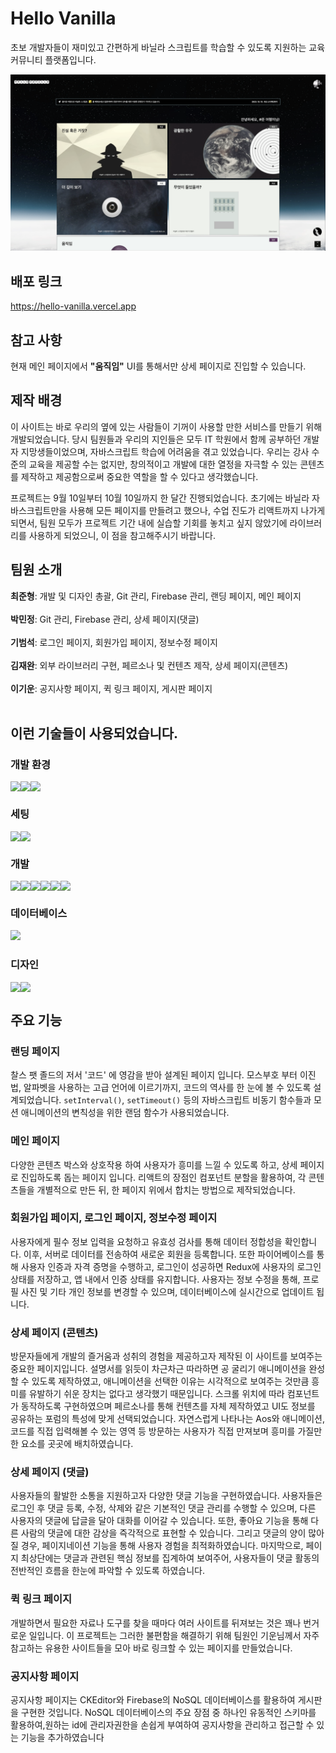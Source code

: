 # Hello Vanilla

초보 개발자들이 재미있고 간편하게 바닐라 스크립트를 학습할 수 있도록 지원하는 교육 커뮤니티 플랫폼입니다.

<img src="./public/images/main_screenshot.png" />

## 배포 링크

https://hello-vanilla.vercel.app

## 참고 사항

현재 메인 페이지에서 <b>"움직임"</b> UI를 통해서만 상세 페이지로 진입할 수 있습니다. 

## 제작 배경

이 사이트는 바로 우리의 옆에 있는 사람들이 기꺼이 사용할 만한 서비스를 만들기 위해 개발되었습니다. 당시 팀원들과 우리의 지인들은 모두 IT 학원에서 함께 공부하던 개발자 지망생들이었으며, 자바스크립트 학습에 어려움을 겪고 있었습니다. 우리는 강사 수준의 교육을 제공할 수는 없지만, 창의적이고 개발에 대한 열정을 자극할 수 있는 콘텐츠를 제작하고 제공함으로써 중요한 역할을 할 수 있다고 생각했습니다.

프로젝트는 9월 10일부터 10월 10일까지 한 달간 진행되었습니다. 초기에는 바닐라 자바스크립트만을 사용해 모든 페이지를 만들려고 했으나, 수업 진도가 리액트까지 나가게 되면서, 팀원 모두가 프로젝트 기간 내에 실습할 기회를 놓치고 싶지 않았기에 라이브러리를 사용하게 되었으니, 이 점을 참고해주시기 바랍니다.

## 팀원 소개

<div style="display: flex;">
<b>최준형</b> : 개발 및 디자인 총괄, Git 관리, Firebase 관리, 랜딩 페이지, 메인 페이지
</div><br/>

<div style="display: flex;">
<b>박민정</b> : Git 관리, Firebase 관리, 상세 페이지(댓글)
</div><br/>

<div style="display: flex;">
<b>기범석</b> : 로그인 페이지, 회원가입 페이지, 정보수정 페이지
</div><br/>

<div style="display: flex;">
<b>김재완</b> : 외부 라이브러리 구현, 페르소나 및 컨텐츠 제작, 상세 페이지(콘텐츠)
</div><br/>

<div style="display: flex;">
<b>이기운</b> : 공지사항 페이지, 퀵 링크 페이지, 게시판 페이지
</div><br/>
  

## 이런 기술들이 사용되었습니다.

### 개발 환경
<div style="display: flex;">
<img src="https://img.shields.io/badge/visualstudiocode-007ACC?style=flat&logo=visualstudiocode&logoColor=white"/>
<img src="https://img.shields.io/badge/git-F05032?style=flat&logo=git&logoColor=white"/>
<img src="https://img.shields.io/badge/github-181717?style=flat&logo=github&logoColor=white"/>
</div>

### 세팅
<div style="display: flex;">
<img src="https://img.shields.io/badge/npm-CB3837?style=flat&logo=npm&logoColor=white"/>
<img src="https://img.shields.io/badge/yarn-2C8EBB?style=flat&logo=yarn&logoColor=white"/>
</div>

### 개발
<div style="display: flex;">
<img src="https://img.shields.io/badge/javascript-F7DF1E?style=flat&logo=javascript&logoColor=white"/>
<img src="https://img.shields.io/badge/react-61DAFB?style=flat&logo=react&logoColor=white"/>
<img src="https://img.shields.io/badge/nodedotjs-339933?style=flat&logo=nodedotjs&logoColor=white"/>
<img src="https://img.shields.io/badge/reactrouter-CA4245?style=flat&logo=react&logoColor=white"/>
<img src="https://img.shields.io/badge/styledcomponents-DB7093?style=flat&logo=styledcomponents&logoColor=white"/>
<img src="https://img.shields.io/badge/redux-764ABC?style=flat&logo=redux&logoColor=white"/>
</div>

### 데이터베이스
<img src="https://img.shields.io/badge/firebase-FFCA28?style=flat&logo=firebase&logoColor=black"/>

### 디자인
<div style="display: flex;">
<img src="https://img.shields.io/badge/adobephotoshop-31A8FF?style=flat&logo=adobephotoshop&logoColor=black"/>
<img src="https://img.shields.io/badge/figma-F24E1E?style=flat&logo=figma&logoColor=black"/>
</div>

## 주요 기능

### 랜딩 페이지

찰스 팻 졸드의 저서 '코드' 에 영감을 받아 설계된 페이지 입니다. 모스부호 부터 이진법, 알파벳을 사용하는 고급 언어에 이르기까지, 코드의 역사를 한 눈에 볼 수 있도록 설계되었습니다. `setInterval()`, `setTimeout()` 등의 자바스크립트 비동기 함수들과 모션 애니메이션의 변칙성을 위한 랜덤 함수가 사용되었습니다.

### 메인 페이지

다양한 콘텐츠 박스와 상호작용 하여 사용자가 흥미를 느낄 수 있도록 하고, 상세 페이지로 진입하도록 돕는 페이지 입니다. 리액트의 장점인 컴포넌트 분할을 활용하여, 각 콘텐츠들을 개별적으로 만든 뒤, 한 페이지 위에서 합치는 방법으로 제작되었습니다. 

### 회원가입 페이지, 로그인 페이지, 정보수정 페이지

사용자에게 필수 정보 입력을 요청하고 유효성 검사를 통해 데이터 정합성을 확인합니다. 이후, 서버로 데이터를 전송하여 새로운 회원을 등록합니다. 또한 파이어베이스를 통해 사용자 인증과 자격 증명을 수행하고, 로그인이 성공하면 Redux에 사용자의 로그인 상태를 저장하고, 앱 내에서 인증 상태를 유지합니다. 사용자는 정보 수정을 통해, 프로필 사진 및 기타 개인 정보를 변경할 수 있으며, 데이터베이스에 실시간으로 업데이트 됩니다.

### 상세 페이지 (콘텐츠)

방문자들에게 개발의 즐거움과 성취의 경험을 제공하고자 제작된 이 사이트를 보여주는 중요한 페이지입니다. 설명서를 읽듯이 차근차근 따라하면 공 굴리기 애니메이션을 완성할 수 있도록 제작하였고, 애니메이션을 선택한 이유는 시각적으로 보여주는 것만큼 흥미를 유발하기 쉬운 장치는 없다고 생각했기 때문입니다. 스크롤 위치에 따라 컴포넌트가 동작하도록 구현하였으며 페르소나를 통해 컨텐츠를 자체 제작하였고 UI도 정보를 공유하는 포럼의 특성에 맞게 선택되었습니다. 자연스럽게 나타나는 Aos와 애니메이션, 코드를 직접 입력해볼 수 있는 영역 등 방문하는 사용자가 직접 만져보며 흥미를 가질만한 요소를 곳곳에 배치하였습니다.

### 상세 페이지 (댓글) 

사용자들의 활발한 소통을 지원하고자 다양한 댓글 기능을 구현하였습니다. 사용자들은 로그인 후 댓글 등록, 수정, 삭제와 같은 기본적인 댓글 관리를 수행할 수 있으며, 다른 사용자의 댓글에 답글을 달아 대화를 이어갈 수 있습니다. 또한, 좋아요 기능을 통해 다른 사람의 댓글에 대한 감상을 즉각적으로 표현할 수 있습니다. 그리고 댓글의 양이 많아질 경우, 페이지네이션 기능을 통해 사용자 경험을 최적화하였습니다. 마지막으로, 페이지 최상단에는 댓글과 관련된 핵심 정보를 집계하여 보여주어, 사용자들이 댓글 활동의 전반적인 흐름을 한눈에 파악할 수 있도록 하였습니다.

### 퀵 링크 페이지

개발하면서 필요한 자료나 도구를 찾을 때마다 여러 사이트를 뒤져보는 것은 꽤나 번거로운 일입니다. 이 프로젝트는 그러한 불편함을 해결하기 위해 팀원인 기운님께서 자주 참고하는 유용한 사이트들을 모아 바로 링크할 수 있는 페이지를 만들었습니다.

### 공지사항 페이지

공지사항 페이지는 CKEditor와 Firebase의 NoSQL 데이터베이스를 활용하여 게시판을 구현한 것입니다. NoSQL 데이터베이스의 주요 장점 중 하나인 유동적인 스키마를 활용하여,원하는 id에 관리자권한을 손쉽게 부여하여 공지사항을 관리하고 접근할 수 있는 기능을 추가하였습니다


